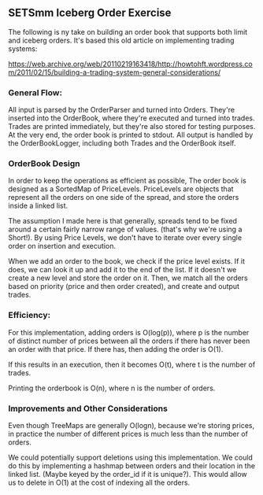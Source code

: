 ## SETSmm Iceberg Order Exercise

The following is ny take on building an order book that supports both limit and iceberg orders. It's based this old
article on implementing trading systems:

https://web.archive.org/web/20110219163418/http://howtohft.wordpress.com/2011/02/15/building-a-trading-system-general-considerations/

### General Flow:

All input is parsed by the OrderParser and turned into Orders. They're inserted into the OrderBook, where they're
executed and turned into trades. Trades are printed immediately, but they're also stored for testing purposes. At the
very end, the order book is printed to stdout. All output is handled by the OrderBookLogger, including both Trades and 
the OrderBook itself.

### OrderBook Design

In order to keep the operations as efficient as possible, The order book is designed as a SortedMap of PriceLevels. PriceLevels
are objects that represent all the orders on one side of the spread, and store the orders inside a linked list.

The assumption I made here is that generally, spreads tend to be fixed around a certain fairly narrow range of values.
(that's why we're using a Short!). By using Price Levels, we don't have to iterate over every single order on insertion
and execution.

When we add an order to the book, we check if the price level exists. If it does, we can look it up and add it to the
end of the list. If it doesn't we create a new level and store the order on it. Then, we match all the orders based
on priority (price and then order created), and create and output trades.

### Efficiency:

For this implementation, adding orders is O(log(p)), where p is the number of distinct number of prices between all the 
orders if there has never been an order with that price. If there has, then adding the order is O(1). 

If this results in an execution, then it becomes O(t), where t is the number of trades. 

Printing the orderbook is O(n), where n is the number of orders. 

### Improvements and Other Considerations

Even though TreeMaps are generally O(logn), because we're storing prices, in practice the number of different prices
is much less than the number of orders. 

We could potentially support  deletions using this implementation. We could do this by implementing a hashmap between orders and their
location in the linked list. (Maybe keyed by the order_id if it is unique?). This would allow us to delete in O(1) at the cost
of indexing all the orders.

